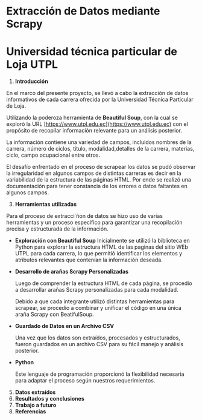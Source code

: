 # Extracción de Datos mediante Scrapy
# Universidad técnica particular de Loja UTPL

1. **Introducción**
   
En el marco del presente proyecto, se llevó a cabo la extracción de datos informativos de cada carrera ofrecida por la Universidad Técnica Particular de Loja.

Utilizando la poderoza herramienta de **Beautiful Soup**, con la cual se exploró la URL [https://www.utpl.edu.ec](https://www.utpl.edu.ec)  con el propósito de recopilar información relevante para un análisis posterior.

La información contiene una variedad de campos, incluidos nombres de la carrera, número de ciclos, título, modalidad,detalles de la carrera, materias, ciclo, campo ocupacional entre otros.

El desafío enfrentado en el proceso de scrapear los datos se pudó observar la irregularidad en algunos campos de distintas carreras es decir en la variabilidad de la estructura de las páginas HTML. Por ende se realizó una documentación para tener constancia de los errores o datos faltantes en algunos campos.

3. **Herramientas utilizadas**
   
Para el proceso de extracci´ñon de datos se hizo uso de varias herramientas y un proceso especifico para garantizar una recopilación precisa y estructurada de la información.

* **Exploración con Beautiful Soup**
   Inicialmente se utilizó la biblioteca en Python para explorar la estructura HTML de las paginas del sitio WEb UTPL para cada carrera, lo que permitió identificar los elementos y atributos relevantes que contenían la información deseada.
   
* **Desarrollo de arañas Scrapy Personalizadas**

   Luego de comprender la estructura HTML de cada página, se procedio a desarrollar arañas Scrapy personalizadas para cada modalidad.
   
   Debido a que cada integrante utilizó distintas herramientas para scrapear, se procedio a combinar y unificar el código en una única araña Scrapy con BeatifulSoup.
   
* **Guardado de Datos en un Archivo CSV**

   Una vez que los datos son extraídos, procesados y estructurados, fueron guardados en un archivo CSV para su fácil manejo y análisis posterior.

* **Python**

   Este lenguaje de programación proporcionó la flexibilidad necesaria para adaptar el proceso según nuestros requerimientos.
   
5. **Datos extraídos**
6. **Resultados y conclusiones**
7. **Trabajo a futuro**
8. **Referencias**

